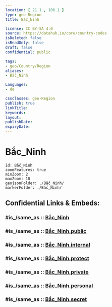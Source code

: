 ```yaml
---
location: [ 21.1 , 106.1 ] 
type: geo-Region
title: Bắc_Ninh

license: CC BY-SA 4.0
source: https://datahub.io/core/country-codes
isDeleted: false
isReadOnly: false
draft: false
confidential: public

tags:
- geo/Country/Region
aliases:
- Bắc_Ninh

Languages:
- de

cssclasses: geo-Region
publish: true
linkTitle: 
keywords: 
layout: 
publishDate: 
expiryDate: 
---
```


# Bắc_Ninh

```leaflet
id: Bắc_Ninh
zoomFeatures: true 
minZoom: 2 
maxZoom: 18
geojsonFolder: ./Bắc_Ninh/
markerFolder: ./Bắc_Ninh/
```


## Confidential Links & Embeds: 

### #is_/same_as :: [Bắc_Ninh](/_Standards/Earth/Continent/Asia/Asia~South~East/Vietnam/Provinces~Vietnam/Bắc_Ninh.md) 

### #is_/same_as :: [Bắc_Ninh.public](/_public/Earth/Continent/Asia/Asia~South~East/Vietnam/Provinces~Vietnam/Bắc_Ninh.public.md) 

### #is_/same_as :: [Bắc_Ninh.internal](/_internal/Earth/Continent/Asia/Asia~South~East/Vietnam/Provinces~Vietnam/Bắc_Ninh.internal.md) 

### #is_/same_as :: [Bắc_Ninh.protect](/_protect/Earth/Continent/Asia/Asia~South~East/Vietnam/Provinces~Vietnam/Bắc_Ninh.protect.md) 

### #is_/same_as :: [Bắc_Ninh.private](/_private/Earth/Continent/Asia/Asia~South~East/Vietnam/Provinces~Vietnam/Bắc_Ninh.private.md) 

### #is_/same_as :: [Bắc_Ninh.personal](/_personal/Earth/Continent/Asia/Asia~South~East/Vietnam/Provinces~Vietnam/Bắc_Ninh.personal.md) 

### #is_/same_as :: [Bắc_Ninh.secret](/_secret/Earth/Continent/Asia/Asia~South~East/Vietnam/Provinces~Vietnam/Bắc_Ninh.secret.md)

